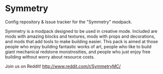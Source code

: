 Symmetry
========

Config repository &amp; Issue tracker for the "Symmetry" modpack.

Symmetry is a modpack designed to be used in creative mode. Included are mods with amazing blocks and textures, mods with props and decorations, and mods that add tools to make building easier. This pack is aimed at those people who enjoy building fantastic works of art, people who like to build giant mechanical redstone monstrosities, and people who just enjoy free building without worry about resource costs.

Join us on Reddit!
http://www.reddit.com/r/SymmetryMC/
